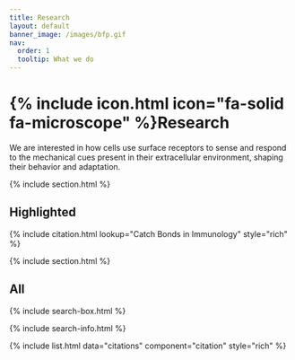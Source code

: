 ```yaml
---
title: Research
layout: default
banner_image: /images/bfp.gif
nav:
  order: 1
  tooltip: What we do
---
```


# {% include icon.html icon="fa-solid fa-microscope" %}Research

We are interested in how cells use surface receptors to sense and respond to the mechanical cues present in their extracellular environment, shaping their behavior and adaptation.

{% include section.html %}

## Highlighted

{% include citation.html lookup="Catch Bonds in Immunology" style="rich" %}

{% include section.html %}

## All

{% include search-box.html %}

{% include search-info.html %}

{% include list.html data="citations" component="citation" style="rich" %}
